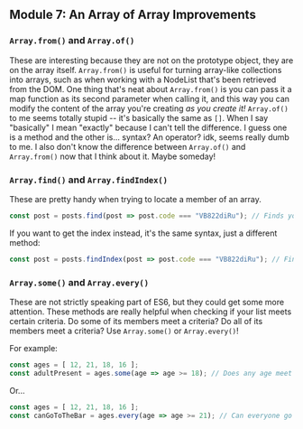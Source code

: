 ## Module 7: An Array of Array Improvements
### `Array.from()` and `Array.of()`
These are interesting because they are not on the prototype object, they are on the array itself. `Array.from()` is useful for turning array-like collections into arrays, such as when working with a NodeList that's been retrieved from the DOM.
One thing that's neat about `Array.from()` is you can pass it a map function as its second parameter when calling it, and this way you can modify the content of the array you're creating _as you create it!_
`Array.of()` to me seems totally stupid -- it's basically the same as `[]`. When I say "basically" I mean "exactly" because I can't tell the difference. I guess one is a method and the other is... syntax? An operator? idk, seems really dumb to me. I also don't know the difference between `Array.of()` and `Array.from()` now that I think about it. Maybe someday!

### `Array.find()` and `Array.findIndex()`
These are pretty handy when trying to locate a member of an array.
```js
const post = posts.find(post => post.code === "VB822diRu"); // Finds you the object in an array of objects, where the one you want has a property "code" of "VB822diRu"
```

If you want to get the index instead, it's the same syntax, just a different method:
```js
const post = posts.findIndex(post => post.code === "VB822diRu"); // Finds you the object in an array of objects, where the one you want has a property "code" of "VB822diRu"
```

### `Array.some()` and `Array.every()`
These are not strictly speaking part of ES6, but they could get some more attention. These methods are really helpful when checking if your list meets certain criteria. Do some of its members meet a criteria? Do all of its members meet a criteria? Use `Array.some()` or `Array.every()`!

For example:
```js
const ages = [ 12, 21, 18, 16 ];
const adultPresent = ages.some(age => age >= 18); // Does any age meet or exceed 18?
```

Or...
```js
const ages = [ 12, 21, 18, 16 ];
const canGoToTheBar = ages.every(age => age >= 21); // Can everyone go to the bar?
```